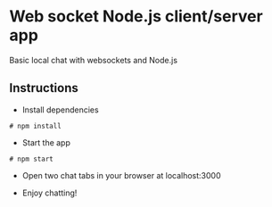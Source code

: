 # Web socket Node.js client/server app

Basic local chat with websockets and Node.js

## Instructions

* Install dependencies

```
# npm install
```

* Start the app

```
# npm start
```

* Open two chat tabs in your browser at localhost:3000

* Enjoy chatting!

